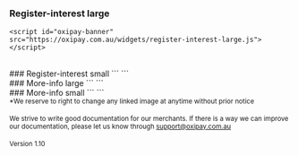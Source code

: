 ### Register-interest large
<script id="registerInterestLarge" src="https://oxipay.com.au/widgets/register-interest-large.js"></script>
```
<script id="oxipay-banner" src="https://oxipay.com.au/widgets/register-interest-large.js"></script>
```
<br/>
### Register-interest small
<script id="registerInterestSmall" src="https://oxipay.com.au/widgets/register-interest-small.js"></script>
```
<script id="oxipay-banner" src="https://oxipay.com.au/widgets/register-interest-small.js"></script>
```
<br/>
### More-info large
<script id="moreInfoLarge" src="https://oxipay.com.au/widgets/more-info-large.js"></script>
```
<script id="oxipay-banner" src="https://oxipay.com.au/widgets/more-info-large.js"></script>
```
<br/>
### More-info small
<script id="moreInfoSmall" src="https://oxipay.com.au/widgets/more-info-small.js"></script>
```
<script id="oxipay-banner" src="https://oxipay.com.au/widgets/more-info-small.js"></script>
```
<br/>
<small>*We reserve to right to change any linked image at anytime without prior notice</small>
<br/><br/>
<small>We strive to write good documentation for our merchants. If there is a way we can improve our documentation, please let us know through <a href="mailto:support@oxipay.com.au?Subject=Oxipay Documentation">support@oxipay.com.au</a></small>
<br>
<br>
<small>Version 1.10</small>
